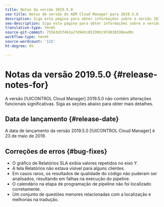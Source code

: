 ```yaml
---
title: Notas da versão 2019.5.0
seo-title: Notas de versão do AEM Cloud Manager para 2019.5.0
description: Siga esta página para obter informações sobre a versão 2019.5.0 do Cloud Manager.
seo-description: Siga esta página para obter informações sobre a versão 2019.5.0 do AEM Cloud Manager.
translation-type: tm+mt
source-git-commit: 75563d3f4b2a27d943c052993c97d830338ead9c
workflow-type: tm+mt
source-wordcount: '115'
ht-degree: 8%

---
```



# Notas da versão 2019.5.0 {#release-notes-for}

A versão [!UICONTROL Cloud Manager] 2019.5.0 não contém alterações funcionais significativas. Siga as seções abaixo para obter mais detalhes.

## Data de lançamento {#release-date}

A data de lançamento da versão 2019.5.0 [!UICONTROL Cloud Manager] é 23 de maio de 2019.


## Correções de erros {#bug-fixes}

* O gráfico de Relatórios SLA exibia valores repetidos no eixo Y.
* A tela Relatórios não estava visível para alguns clientes.
* Em casos raros, os resultados de qualidade do código não puderam ser analisados, resultando em falhas na execução do pipeline.
* O calendário na etapa de programação de pipeline não foi localizado corretamente.
* Um conjunto de questões menores relacionadas com a localização e melhorias na tradução.